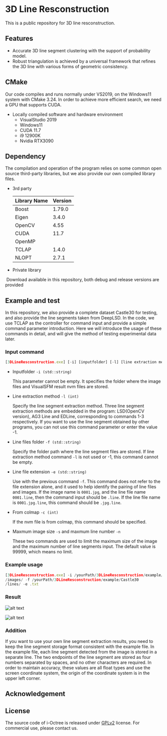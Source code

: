 # 3D Line Resconstruction

This is a public repository for 3D line resconstruction.

## Features

- Accurate 3D line segment clustering  with the support of probability model.
- Robust triangulation is achieved by a universal framework that refines the 3D line with various forms of geometric consistency.

## CMake

Our code compiles and runs normally under VS2019, on the Windows11 system with CMake 3.24. In order to achieve more efficient search, we need a GPU that supports CUDA.

- Locally compiled software and hardware environment
  - VisualStudio 2019
  - Windows11
  - CUDA 11.7
  - i9 12900K
  - Nvidia RTX3090

## Dependency

The compilation and operation of the program relies on some common open source third-party libraries, but we also provide our own compiled library files.

- 3rd party

  | Library Name | Version |
  | ------------ | ------- |
  | Boost        | 1.79.0  |
  | Eigen        | 3.4.0   |
  | OpenCV       | 4.55    |
  | CUDA         | 11.7    |
  | OpenMP       |         |
  | TCLAP        | 1.4.0   |
  | NLOPT        | 2.7.1   |

- Private library

​	Download available in this repository, both debug and release versions are provided

## Example and test

In this repository, we also provide a complete dataset Castle30 for testing, and also provide the line segments taken from DeepLSD. In the code, we use TCLAP as the controller for command input and provide a simple command parameter introduction. Here we will introduce the usage of these commands in detail, and will give the method of testing experimental data later.

### Input command

```javascript
[3DLineResconstruction.exe] [-i] [inputfolder] [-l] [line extraction method] [-f] [line files extraction from other program] [-e] [the file extension of the line files] [-c] [specifies whether the result comes from colmap] [-s] [the maxmum size of input images] [-n] [the maxmum number of input lines]
```

- Inputfolder `-i (std::string)` 

  This parameter cannot be empty. It specifies the folder where the image files and VisualSFM result nvm files are stored.

- Line extraction method `-l (int)`

  Specify the line segment extraction method. Three line segment extraction methods are embedded in the program: LSD(OpenCV version), AG3 Line and EDLine, corresponding to commands 1-3 respectively. If you want to use the line segment obtained by other programs, you can not use this command parameter or enter the value -1. 

- Line files folder `-f (std::string)`

  Specify the folder path where the line segment files are stored. If line extraction method command `-l` is not used or -1, this command cannot be empty.

- Line file extension `-e (std::string)`

  Use with the previous command `-f`. This command does not refer to the file extension alone, and it used to help identify the pairing of line files and images. If the image name is `0001.jpg`, and the line file name `0001.line`, then the command input should be `.line`. If the line file name is `0001.jpg.line`, this command should be `.jpg.line`.

- From colmap `-c (int)`

  If the nvm file is from colmap, this command should be specified.

- Maxmum image size `-s` and maxmum line number `-n`

  These two commands are used to limit the maximum size of the image and the maximum number of line segments input. The default value is 99999, which means no limit.

### Example usage

```javascript
[3DLineResconstruction.exe] -i /yourPath/3DLineResconstruction/example/Castle30
/images/ -f /yourPath/3DLineResconstruction/example/Castle30
/lines/ -e .txt
```

### Result
![alt text](<2024-08-09 13 56 14.png>)

![alt text](<2024-08-09 13 56 49.gif>)

### Addition

If you want to use your own line segment extraction results, you need to keep the line segment storage format consistent with the example file. In the example file, each line segment detected from the image is stored in a separate line. The two endpoints of the line segment are stored as four numbers separated by spaces, and no other characters are required. In order to maintain accuracy, these values are all float types and use the screen coordinate system, the origin of the coordinate system is in the upper left corner.

## Acknowledgement



## License

The source code of i-Octree is released under [GPLv2](http://www.gnu.org/licenses/old-licenses/gpl-2.0.html) license. For commercial use, please contact us.